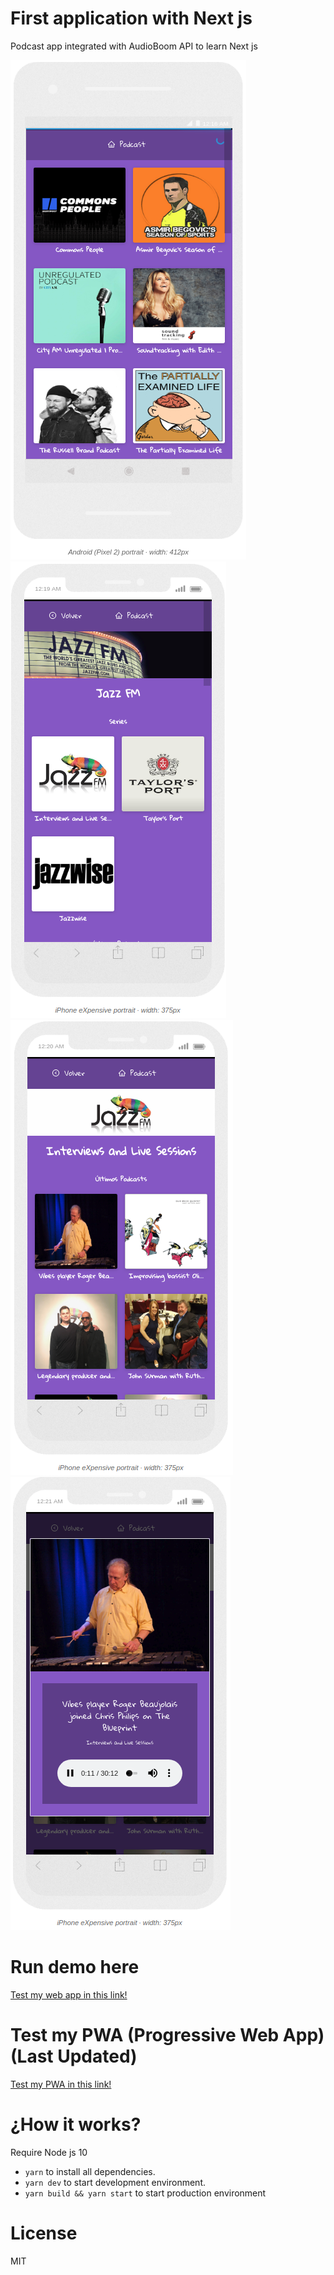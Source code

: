# First application with Next js

Podcast app integrated with AudioBoom API to learn Next js

![Index app](./.readme-static/index.png)
![Serie](./.readme-static/serie.png)
![Channel](./.readme-static/channel.png)
![Podcast](./.readme-static/modal.png)

# Run demo here

[Test my web app in this link!](https://nextjs.surfacerobin.now.sh/)

# Test my PWA (Progressive Web App) (Last Updated)

[Test my PWA in this link!](https://podcast-pwa.now.sh/)

# ¿How it works?

Require Node js 10

- `yarn` to install all dependencies.
- `yarn dev` to start development environment.
- `yarn build && yarn start` to start production environment

# License

MIT
